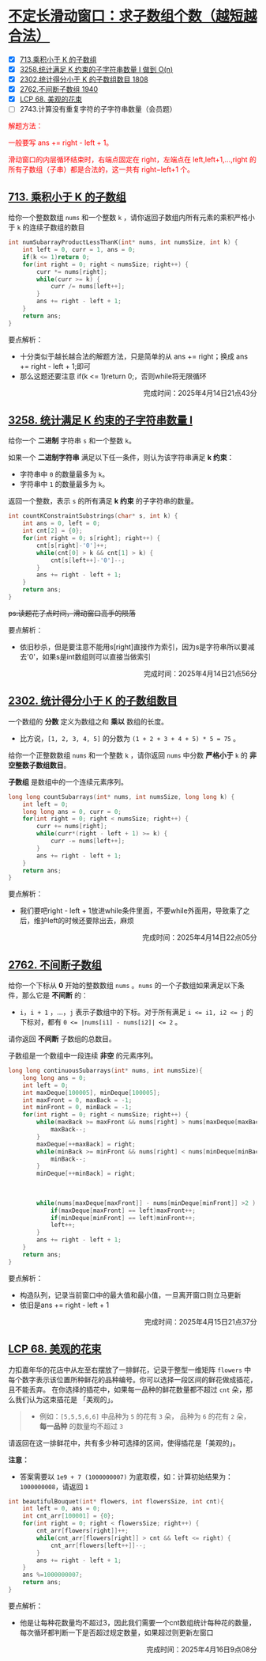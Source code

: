 # [不定长滑动窗口：求子数组个数（越短越合法）](https://leetcode.cn/discuss/post/0viNMK/)

- [x] [713.乘积小于 K 的子数组](#713-乘积小于-k-的子数组)
- [x] [3258.统计满足 K 约束的子字符串数量 I 做到 O(n)](#3258-统计满足-k-约束的子字符串数量-i)
- [x] [2302.统计得分小于 K 的子数组数目 1808](#2302-统计得分小于-k-的子数组数目)
- [x] [2762.不间断子数组 1940](#2762-不间断子数组)
- [x] [LCP 68. 美观的花束](#lcp-68-美观的花束)
- [ ] 2743.计算没有重复字符的子字符串数量（会员题）

<font color = "Red">解题方法：</font>

<font color = "Red">一般要写 ans += right - left + 1。</font>

<font color = "Red">滑动窗口的内层循环结束时，右端点固定在 right，左端点在 left,left+1,…,right 的所有子数组（子串）都是合法的，这一共有 right−left+1 个。</font>

## [713. 乘积小于 K 的子数组](https://leetcode.cn/problems/subarray-product-less-than-k/)

给你一个整数数组 `nums` 和一个整数 `k` ，请你返回子数组内所有元素的乘积严格小于 `k` 的连续子数组的数目

```c
int numSubarrayProductLessThanK(int* nums, int numsSize, int k) {
    int left = 0, curr = 1, ans = 0;
    if(k <= 1)return 0;
    for(int right = 0; right < numsSize; right++) {
        curr *= nums[right];
        while(curr >= k) {
            curr /= nums[left++];
        }
        ans += right - left + 1;
    }
    return ans;
}
```

要点解析：

- 十分类似于越长越合法的解题方法，只是简单的从 ans += right；换成 ans += right - left + 1;即可
- 那么这题还要注意    if(k <= 1)return 0;，否则while将无限循环

<p align="right">完成时间：2025年4月14日21点43分</p>

## [3258. 统计满足 K 约束的子字符串数量 I](https://leetcode.cn/problems/count-substrings-that-satisfy-k-constraint-i/)

给你一个 **二进制** 字符串 `s` 和一个整数 `k`。

如果一个 **二进制字符串** 满足以下任一条件，则认为该字符串满足 **k 约束**：

- 字符串中 `0` 的数量最多为 `k`。
- 字符串中 `1` 的数量最多为 `k`。

返回一个整数，表示 `s` 的所有满足 **k 约束** 的子字符串的数量。

```c
int countKConstraintSubstrings(char* s, int k) {
    int ans = 0, left = 0;
    int cnt[2] = {0};
    for(int right = 0; s[right]; right++) {
        cnt[s[right]-'0']++;
        while(cnt[0] > k && cnt[1] > k) {
            cnt[s[left++]-'0']--;
        }
        ans += right - left + 1;
    }
    return ans;
}
```

~~ps:读题花了点时间，滑动窗口高手的陨落~~

要点解析：

- 依旧秒杀，但是要注意不能用s[right]直接作为索引，因为s是字符串所以要减去'0'，如果s是int数组则可以直接当做索引

<p align="right">完成时间：2025年4月14日21点56分</p>

## [2302. 统计得分小于 K 的子数组数目](https://leetcode.cn/problems/count-subarrays-with-score-less-than-k/)

一个数组的 **分数** 定义为数组之和 **乘以** 数组的长度。

- 比方说，`[1, 2, 3, 4, 5]` 的分数为 `(1 + 2 + 3 + 4 + 5) * 5 = 75` 。

给你一个正整数数组 `nums` 和一个整数 `k` ，请你返回 `nums` 中分数 **严格小于** `k` 的 **非空整数子数组数目**。

**子数组** 是数组中的一个连续元素序列。

```c
long long countSubarrays(int* nums, int numsSize, long long k) {
    int left = 0;
    long long ans = 0, curr = 0;
    for(int right = 0; right < numsSize; right++) {
        curr += nums[right];
        while(curr*(right - left + 1) >= k) {
            curr -= nums[left++];
        }
        ans += right - left + 1;
    }
    return ans;
}
```

要点解析：

- 我们要吧right - left + 1放进while条件里面，不要while外面用，导致乘了之后，维护left的时候还要除出去，麻烦

<p align="right">完成时间：2025年4月14日22点05分</p>

## [2762. 不间断子数组](https://leetcode.cn/problems/continuous-subarrays/)

给你一个下标从 **0** 开始的整数数组 `nums` 。`nums` 的一个子数组如果满足以下条件，那么它是 **不间断** 的：

- `i`，`i + 1` ，...，`j` 表示子数组中的下标。对于所有满足 `i <= i1, i2 <= j` 的下标对，都有 `0 <= |nums[i1] - nums[i2]| <= 2` 。

请你返回 **不间断** 子数组的总数目。

子数组是一个数组中一段连续 **非空** 的元素序列。

```c
long long continuousSubarrays(int* nums, int numsSize){
    long long ans = 0;
    int left = 0;
    int maxDeque[100005], minDeque[100005];
    int maxFront = 0, maxBack = -1;
    int minFront = 0, minBack = -1;
    for(int right = 0; right < numsSize; right++) {
        while(maxBack >= maxFront && nums[right] > nums[maxDeque[maxBack]]){
            maxBack--;
        }
        maxDeque[++maxBack] = right;
        while(minBack >= minFront && nums[right] < nums[minDeque[minBack]]){
            minBack--;
        }
        minDeque[++minBack] = right;
        
        
        
        while(nums[maxDeque[maxFront]] - nums[minDeque[minFront]] >2 ) {
            if(maxDeque[maxFront] == left)maxFront++;
            if(minDeque[minFront] == left)minFront++;
            left++;
        }
        ans += right - left + 1;
    }
    return ans;
}
```

要点解析：

- 构造队列，记录当前窗口中的最大值和最小值，一旦离开窗口则立马更新
- 依旧是ans += right - left + 1

<p align="right">完成时间：2025年4月15日21点37分</p>

## [LCP 68. 美观的花束](https://leetcode.cn/problems/1GxJYY/)

力扣嘉年华的花店中从左至右摆放了一排鲜花，记录于整型一维矩阵 `flowers` 中每个数字表示该位置所种鲜花的品种编号。你可以选择一段区间的鲜花做成插花，且不能丢弃。 在你选择的插花中，如果每一品种的鲜花数量都不超过 `cnt` 朵，那么我们认为这束插花是 「美观的」。

> - 例如：`[5,5,5,6,6]` 中品种为 `5` 的花有 `3` 朵， 品种为 `6` 的花有 `2` 朵，**每一品种** 的数量均不超过 `3`

请返回在这一排鲜花中，共有多少种可选择的区间，使得插花是「美观的」。

**注意：**

- 答案需要以 `1e9 + 7 (1000000007)` 为底取模，如：计算初始结果为：`1000000008`，请返回 `1`

```c
int beautifulBouquet(int* flowers, int flowersSize, int cnt){
    int left = 0, ans = 0;
    int cnt_arr[100001] = {0};
    for(int right = 0; right < flowersSize; right++) {
        cnt_arr[flowers[right]]++;
        while(cnt_arr[flowers[right]] > cnt && left <= right) {
            cnt_arr[flowers[left++]]--;
        }
        ans += right - left + 1;
    }
    ans %=1000000007;
    return ans;
}
```

要点解析：

- 他是让每种花数量均不超过3，因此我们需要一个cnt数组统计每种花的数量，每次循环都判断一下是否超过规定数量，如果超过则更新左窗口

<p align="right">完成时间：2025年4月16日9点08分</p>